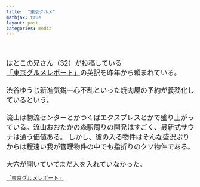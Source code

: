```yaml
---
title:  "東京グルメ"
mathjax: true
layout: post
categories: media
---
```

<span style="font-size:large">
<br><br>はとこの兄さん（32）が投稿している<a href="https://instagram.com/tokyo_gourmet_report?igshid=NTc4MTIwNjQ2YQ==" target="_blank" title="「東京グルメレポート」">「東京グルメレポート」</a>の英訳を昨年から頼まれている。<br><br>
渋谷ゆうじ新進気鋭一心不乱といった焼肉屋の予約が義務化しているという。<br><br>
流山は物流センターとかつくばエクスプレスとかで盛り上がっている。流山おおたかの森駅周りの開発はすごく、最新式サウナは通う価値ある。
しかし、彼の入る物件はそんな盛況ぶりからは程遠い我が管理物件の中でも指折りのクソ物件である。<br><br>
大穴が開いていてまだ人を入れていなかった。
</span>

[「東京グルメレポート」](https://instagram.com/tokyo_gourmet_report?igshid=NTc4MTIwNjQ2YQ==) 
